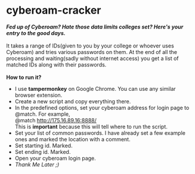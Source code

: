 # cyberoam-cracker
<b><i>Fed up of Cyberoam? Hate those data limits colleges set? Here's your entry to the good days.</i></b>
<br/><br/>
It takes a range of IDs(given to you by your college or whoever uses Cyberoam) and tries various passwords on them.
At the end of all the processing and waiting(sadly without internet access) you get a list of matched IDs along with their passwords.
<br/><br/>
<b>How to run it?</b>
- I use <b>tampermonkey</b> on Google Chrome. You can use any similar browser extension.
- Create a new script and copy everything there.
- In the predefined options, set your cyberoam address for login page to @match. For example,<br/>
  @match    http://175.16.89.16:8888/<br/>
  This is <b>important</b> because this will tell where to run the script.
- Set your list of common passwords. I have already set a few example ones and marked the location with a comment.
- Set starting id. Marked.
- Set ending id. Marked.
- Open your cyberoam login page.
- <i>Thank Me Later ;)</i>
